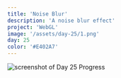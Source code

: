 ```yaml
---
title: 'Noise Blur'
description: 'A noise blur effect'
project: 'WebGL'
image: '/assets/day-25/1.png'
day: 25 
color: '#E402A7'
---
```


![screenshot of Day 25 Progress](/assets/day-25/1.png)
